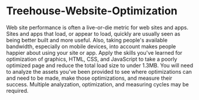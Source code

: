 # Treehouse-Website-Optimization
Web site performance is often a live-or-die metric for web sites and apps. Sites and apps that load, or appear to load, quickly are usually seen as being better built and more useful. Also, taking people's available bandwidth, especially on mobile devices, into account makes people happier about using your site or app.  Apply the skills you've learned for optimization of graphics, HTML, CSS, and JavaScript to take a poorly optimized page and reduce the total load size to under 1.3MB. You will need to analyze the assets you've been provided to see where optimizations can and need to be made, make those optimizations, and measure their success. Multiple analyzation, optimization, and measuring cycles may be required.
